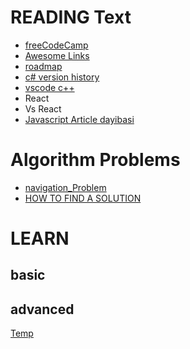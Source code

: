  
 
# READING Text

- [freeCodeCamp](https://www.freecodecamp.org/learn/)
- [Awesome Links](awesome.md) 
- [roadmap](https://roadmap.sh/) 
- [c# version history](https://learn.microsoft.com/en-us/dotnet/csharp/whats-new/csharp-version-history)
- [vscode c++](https://code.visualstudio.com/docs/cpp/config-wsl)
- React
- Vs React
- [Javascript Article dayibasi](https://onurdayibasi.com/javascript-ile-fonksiyonel-programlama/?fb03462f34c6)



# Algorithm Problems

- [navigation_Problem](https://nbviewer.org/url/norvig.com/ipython/TSP.ipynb) 
- [HOW TO FIND A SOLUTION](https://www.topcoder.com/thrive/articles/How%20To%20Find%20a%20Solution) 

# LEARN

## basic


## advanced


[Temp](temp.md)
